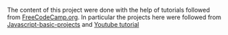 The content of this project were done with the help of tutorials followed from <a href="www.freecodecamp.org"> FreeCodeCamp.org</a>. In particular the projects here were followed from <a href="https://github.com/john-smilga/javascript-basic-projects">Javascript-basic-projects</a> and <a href="https://www.youtube.com/watch?v=3PHXvlpOkf4&t=2678s">Youtube tutorial</a>